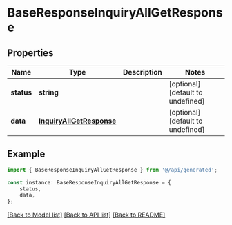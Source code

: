 # BaseResponseInquiryAllGetResponse


## Properties

Name | Type | Description | Notes
------------ | ------------- | ------------- | -------------
**status** | **string** |  | [optional] [default to undefined]
**data** | [**InquiryAllGetResponse**](InquiryAllGetResponse.md) |  | [optional] [default to undefined]

## Example

```typescript
import { BaseResponseInquiryAllGetResponse } from '@/api/generated';

const instance: BaseResponseInquiryAllGetResponse = {
    status,
    data,
};
```

[[Back to Model list]](../README.md#documentation-for-models) [[Back to API list]](../README.md#documentation-for-api-endpoints) [[Back to README]](../README.md)
